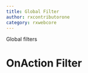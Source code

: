 ```yaml
---
title: Global Filter
author: rxcontributorone
category: rxwebcore  
---
```


Global filters 

# OnAction Filter 
